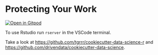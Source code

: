 # Protecting Your Work

[![Open in Gitpod](https://gitpod.io/button/open-in-gitpod.svg)](https://gitpod.io/#github.com/joejcollins/captain-scarlet)

To use Rstudio run `rserver` in the VSCode terminal.


Take a look at <https://github.com/tgrrr/cookiecutter-data-science-r> and
<https://github.com/drivendata/cookiecutter-data-science>.

